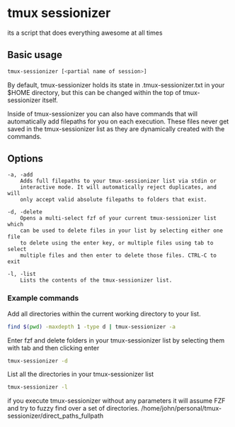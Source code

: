 # tmux sessionizer
its a script that does everything awesome at all times

## Basic usage
```bash
tmux-sessionizer [<partial name of session>]
```

By default, tmux-sessionizer holds its state in .tmux-sessionizer.txt in your
$HOME directory, but this can be changed within the top of tmux-sessionizer
itself.

Inside of tmux-sessionizer you can also have commands that will automatically
add filepaths for you on each execution. These files never get saved in the
tmux-sessionizer list as they are dynamically created with the commands.

## Options
    -a, -add
        Adds full filepaths to your tmux-sessionizer list via stdin or
        interactive mode. It will automatically reject duplicates, and will
        only accept valid absolute filepaths to folders that exist.
    
    -d, -delete
        Opens a multi-select fzf of your current tmux-sessionizer list which
        can be used to delete files in your list by selecting either one file
        to delete using the enter key, or multiple files using tab to select
        multiple files and then enter to delete those files. CTRL-C to exit
    
    -l, -list
        Lists the contents of the tmux-sessionizer list.

### Example commands
Add all directories within the current working directory to your list.
```bash
find $(pwd) -maxdepth 1 -type d | tmux-sessionizer -a
```

Enter fzf and delete folders in your tmux-sessionizer list by selecting them
with tab and then clicking enter
```bash
tmux-sessionizer -d
```

List all the directories in your tmux-sessionizer list
```bash
tmux-sessionizer -l
```

if you execute tmux-sessionizer without any parameters it will assume FZF and
try to fuzzy find over a set of directories.
/home/john/personal/tmux-sessionizer/direct_paths_fullpath
